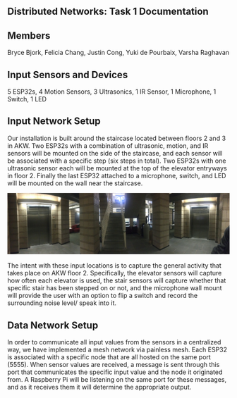 ## Distributed Networks: Task 1 Documentation

## Members

Bryce Bjork,
Felicia Chang,
Justin Cong,
Yuki de Pourbaix,
Varsha Raghavan

## Input Sensors and Devices

5 ESP32s,
4 Motion Sensors,
3 Ultrasonics,
1 IR Sensor,
1 Microphone,
1 Switch,
1 LED

## Input Network Setup

Our installation is built around the staircase located between floors 2 and 3 in AKW. Two ESP32s with a combination of ultrasonic, motion, and IR sensors will be mounted on the side of the staircase, and each sensor will be associated with a specific step (six steps in total). Two ESP32s with one ultrasonic sensor each will be mounted at the top of the elevator entryways in floor 2. Finally the last ESP32 attached to a microphone, switch, and LED will be mounted on the wall near the staircase.

![](74574881_521925495201015_2115199104685441024_n.jpg)

The intent with these input locations is to capture the general activity that takes place on AKW floor 2. Specifically, the elevator sensors will capture how often each elevator is used, the stair sensors will capture whether that specific stair has been stepped on or not, and the microphone wall mount will provide the user with an option to flip a switch and record the surrounding noise level/ speak into it.  

## Data Network Setup

In order to communicate all input values from the sensors in a centralized way, we have implemented a mesh network via painless mesh. Each ESP32 is associated with a specific node that are all hosted on the same port (5555). When sensor values are received, a message is sent through this port that communicates the specific input value and the node it originated from. A Raspberry Pi will be listening on the same port for these messages, and as it receives them it will determine the appropriate output.


